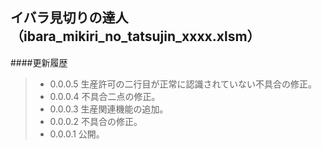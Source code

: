 ## イバラ見切りの達人（ibara_mikiri_no_tatsujin_xxxx.xlsm）
####更新履歴
> - 0.0.0.5
> 生産許可の二行目が正常に認識されていない不具合の修正。
> - 0.0.0.4
> 不具合二点の修正。
> - 0.0.0.3
> 生産関連機能の追加。
> - 0.0.0.2
> 不具合の修正。
> - 0.0.0.1
> 公開。